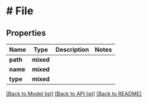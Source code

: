 # # File

## Properties

Name | Type | Description | Notes
------------ | ------------- | ------------- | -------------
**path** | **mixed** |  |
**name** | **mixed** |  |
**type** | **mixed** |  |

[[Back to Model list]](../../README.md#models) [[Back to API list]](../../README.md#endpoints) [[Back to README]](../../README.md)
